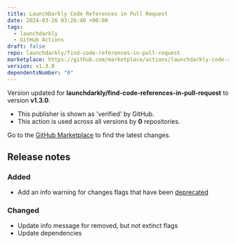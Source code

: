 ```yaml
---
title: LaunchDarkly Code References in Pull Request
date: 2024-03-26 03:26:40 +00:00
tags:
  - launchdarkly
  - GitHub Actions
draft: false
repo: launchdarkly/find-code-references-in-pull-request
marketplace: https://github.com/marketplace/actions/launchdarkly-code-references-in-pull-request
version: v1.3.0
dependentsNumber: "0"
---
```



Version updated for **launchdarkly/find-code-references-in-pull-request** to version **v1.3.0**.
- This publisher is shown as 'verified' by GitHub.
- This action is used across all versions by **0** repositories.

Go to the [GitHub Marketplace](https://github.com/marketplace/actions/launchdarkly-code-references-in-pull-request) to find the latest changes.

## Release notes

### Added

- Add an info warning for changes flags that have been [deprecated](https://docs.launchdarkly.com/home/code/flag-archive#deprecating-flags)

### Changed

- Update info message for removed, but not extinct flags
- Update dependencies

